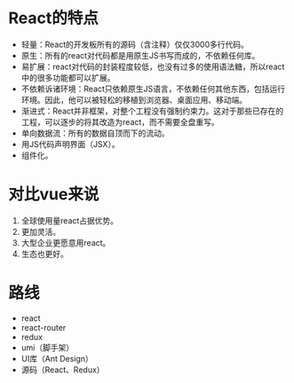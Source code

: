# React的特点
+ 轻量：React的开发板所有的源码（含注释）仅仅3000多行代码。
+ 原生：所有的react对代码都是用原生JS书写而成的，不依赖任何库。
+ 易扩展：react对代码的封装程度较低，也没有过多的使用语法糖，所以react中的很多功能都可以扩展。
+ 不依赖诉诸环境：React只依赖原生JS语言，不依赖任何其他东西，包括运行环境。因此，他可以被轻松的移植到浏览器、桌面应用、移动端。
+ 渐进式：React并非框架，对整个工程没有强制约束力。这对于那些已存在的工程，可以逐步的将其改造为react，而不需要全盘重写。
+ 单向数据流：所有的数据自顶而下的流动。
+ 用JS代码声明界面（JSX）。
+ 组件化。

# 对比vue来说
1. 全球使用量react占据优势。
2. 更加灵活。
3. 大型企业更愿意用react。
4. 生态也更好。

# 路线
+ react
+ react-router
+ redux
+ umi（脚手架）
+ UI库（Ant Design）
+ 源码（React、Redux）